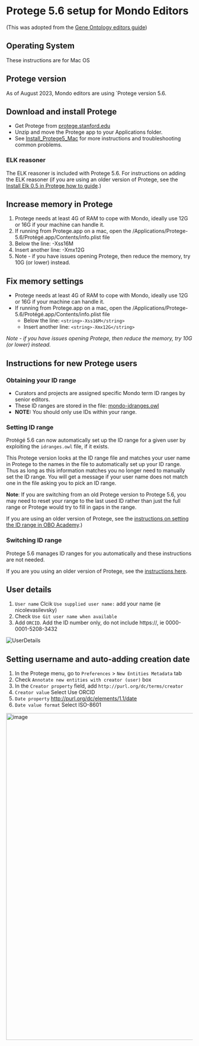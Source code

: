 # Protege 5.6 setup for Mondo Editors

(This was adopted from the [Gene Ontology editors guide](http://wiki.geneontology.org/index.php/Protege5_5_setup_for_GO_Eds))

## Operating System
These instructions are for Mac OS

## Protege version
As of August 2023, Mondo editors are using `Protege version 5.6.

## Download and install Protege
- Get Protege from [protege.stanford.edu](https://protege.stanford.edu/)
- Unzip and move the Protege app to your Applications folder.
- See [Install_Protege5_Mac](https://protegewiki.stanford.edu/wiki/Install_Protege5_Mac) for more instructions and troubleshooting common problems.

### ELK reasoner

The ELK reasoner is included with Protege 5.6. For instructions on adding the ELK reasoner (if you are using an older version of Protege, see the [Install Elk 0.5 in Protege how to guide](https://oboacademy.github.io/obook/howto/installing-elk-in-protege/).)

## Increase memory in Protege

1. Protege needs at least 4G of RAM to cope with Mondo, ideally use 12G or 16G if your machine can handle it.
1. If running from Protege.app on a mac, open the /Applications/Protege-5.6/Protégé.app/Contents/info.plist file
1. Below the line: <string>-Xss16M</string>
1. Insert another line: <string>-Xmx12G</string>
1. Note - if you have issues opening Protege, then reduce the memory, try 10G (or lower) instead.

## Fix memory settings
- Protege needs at least 4G of RAM to cope with Mondo, ideally use 12G or 16G if your machine can handle it.
- If running from Protege.app on a mac, open the /Applications/Protege-5.6/Protégé.app/Contents/info.plist file
  - Below the line: `<string>-Xss16M</string>`
  - Insert another line: `<string>-Xmx12G</string>`

_Note - if you have issues opening Protege, then reduce the memory, try 10G (or lower) instead._

## Instructions for new Protege users

### Obtaining your ID range
- Curators and projects are assigned specific Mondo term ID ranges by senior editors.
- These ID ranges are stored in the file: [mondo-idranges.owl](https://github.com/monarch-initiative/mondo/blob/master/src/ontology/mondo-idranges.owl)
- **NOTE:** You should only use IDs within your range.

### Setting ID range
Protégé 5.6 can now automatically set up the ID range for a given user by exploiting the `idranges.owl` file, if it exists. 

This Protege version looks at the ID range file and matches your user name in Protege to the names in the file to automatically set up your ID range. Thus as long as this information matches you no longer need to manually set the ID range. You will get a message if your user name does not match one in the file asking you to pick an ID range.

**Note**: If you are switching from an old Protege version to Protege 5.6, you may need to reset your range to the last used ID rather than just the full range or Protege would try to fill in gaps in the range.

If you are using an older version of Protege, see the [instructions on setting the ID range in OBO Academy](https://oboacademy.github.io/obook/howto/idrange/).)

### Switching ID range

Protege 5.6 manages ID ranges for you automatically and these instructions are not needed.

If you are you using an older version of Protege, see the [instructions here](https://oboacademy.github.io/obook/howto/switching-ontologies/).

## User details

1. `User name` Clcik `Use supplied user name:` add your name (ie nicolevasilevsky)
2. Check `Use Git user name when available`
3. Add `ORCID`. Add the ID number only, do not include https://, ie 0000-0001-5208-3432

![UserDetails](images/UserDetails.png)

## Setting username and auto-adding creation date

1. In the Protege menu, go to `Preferences` > `New Entities Metadata` tab
1. Check `Annotate new entities with creator (user)` box
1. In the `Creator property` field, add `http://purl.org/dc/terms/creator`
1. `Creator value` Select Use ORCID
1. `Date property` http://purl.org/dc/elements/1.1/date
1. `Date value format` Select ISO-8601

<img width="883" alt="image" src="https://github.com/monarch-initiative/mondo/assets/6722114/ef1a9b25-c7e6-41fd-a6c6-7335e32b78a9">

